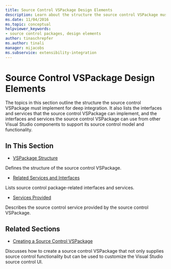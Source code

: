 ```yaml
---
title: Source Control VSPackage Design Elements
description: Learn about the structure the source control VSPackage must implement and the interfaces and services that the source control VSPackage can implement.
ms.date: 11/04/2016
ms.topic: conceptual
helpviewer_keywords:
- source control packages, design elements
author: tinaschrepfer
ms.author: tinali
manager: mijacobs
ms.subservice: extensibility-integration
---
```

# Source Control VSPackage Design Elements

The topics in this section outline the structure the source control VSPackage must implement for deep integration. It also lists the interfaces and services that the source control VSPackage can implement, and the interfaces and services the source control VSPackage can use from other Visual Studio components to support its source control model and functionality.

## In This Section
- [VSPackage Structure](../../extensibility/internals/vspackage-structure-source-control-vspackage.md)

 Defines the structure of the source control VSPackage.

- [Related Services and Interfaces](../../extensibility/internals/related-services-and-interfaces-source-control-vspackage.md)

 Lists source control package-related interfaces and services.

- [Services Provided](../../extensibility/internals/services-provided-source-control-vspackage.md)

 Describes the source control service provided by the source control VSPackage.

## Related Sections
- [Creating a Source Control VSPackage](../../extensibility/internals/creating-a-source-control-vspackage.md)

 Discusses how to create a source control VSPackage that not only supplies source control functionality but can be used to customize the Visual Studio source control UI.

